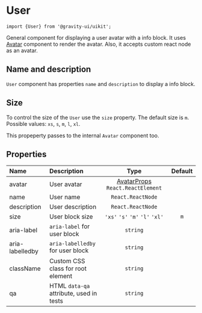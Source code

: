 <!--GITHUB_BLOCK-->

# User

<!--/GITHUB_BLOCK-->

```tsx
import {User} from '@gravity-ui/uikit';
```

General component for displaying a user avatar with a info block. It uses [Avatar](../Avatar/README.md) component to render the avatar. Also, it accepts custom react node as an avatar.

## Name and description

`User` component has properties `name` and `description` to display a info block.

<!--LANDING_BLOCK

<ExampleBlock
    code={`
<User avatar={{text: 'Charles Darwin', theme: 'brand'}} name="Charles Darwin" description="charles@mail.ai" size="l" />
`}
>
    <UIKit.User avatar={{text: 'Charles Darwin', theme: 'brand'}} name="Charles Darwin" description="charles@mail.ai" size="l" />
</ExampleBlock>

LANDING_BLOCK-->

## Size

To control the size of the `User` use the `size` property. The default size is `m`. Possible values: `xs`, `s`, `m`, `l`, `xl`.

This propeperty passes to the internal `Avatar` component too.

<!--LANDING_BLOCK

<ExampleBlock
    code={`
<User avatar={{text: 'Charles Darwin', theme: 'brand'}} name="Charles Darwin" description="charles@mail.ai" size="xs" />
<User avatar={{text: 'Charles Darwin', theme: 'brand'}} name="Charles Darwin" description="charles@mail.ai" size="s" />
<User avatar={{text: 'Charles Darwin', theme: 'brand'}} name="Charles Darwin" description="charles@mail.ai" size="m" />
<User avatar={{text: 'Charles Darwin', theme: 'brand'}} name="Charles Darwin" description="charles@mail.ai" size="l" />
<User avatar={{text: 'Charles Darwin', theme: 'brand'}} name="Charles Darwin" description="charles@mail.ai" size="xl" />
`}
>
    <UIKit.User avatar={{text: 'Charles Darwin', theme: 'brand'}} name="Charles Darwin" description="charles@mail.ai" size="xs" />
    <UIKit.User avatar={{text: 'Charles Darwin', theme: 'brand'}} name="Charles Darwin" description="charles@mail.ai" size="s" />
    <UIKit.User avatar={{text: 'Charles Darwin', theme: 'brand'}} name="Charles Darwin" description="charles@mail.ai" size="m" />
    <UIKit.User avatar={{text: 'Charles Darwin', theme: 'brand'}} name="Charles Darwin" description="charles@mail.ai" size="l" />
    <UIKit.User avatar={{text: 'Charles Darwin', theme: 'brand'}} name="Charles Darwin" description="charles@mail.ai" size="xl" />
</ExampleBlock>

LANDING_BLOCK-->

## Properties

| Name            | Description                             |                                Type                                | Default |
| :-------------- | :-------------------------------------- | :----------------------------------------------------------------: | :-----: |
| avatar          | User avatar                             | [AvatarProps](../Avatar/README.md#properties) `React.ReactElement` |         |
| name            | User name                               |                         `React.ReactNode`                          |         |
| description     | User description                        |                         `React.ReactNode`                          |         |
| size            | User block size                         |                  `'xs'` `'s'` `'m'` `'l'` `'xl'`                   |   `m`   |
| aria-label      | `aria-label` for user block             |                              `string`                              |         |
| aria-labelledby | `aria-labelledby` for user block        |                              `string`                              |         |
| className       | Custom CSS class for root element       |                              `string`                              |         |
| qa              | HTML `data-qa` attribute, used in tests |                              `string`                              |         |

